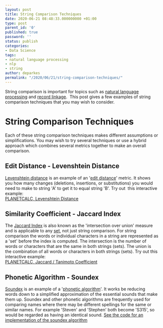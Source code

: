 ```yaml
---
layout: post
title: String Comparison Techniques
date: 2020-06-21 08:48:33.000000000 +01:00
type: post
parent_id: '0'
published: true
password: ''
status: publish
categories:
- Data Science
tags:
- natural language processing
- nlp
- string
author: deparkes
permalink: "/2020/06/21/string-comparison-techniques/"
---
```

String comparison is important for topics such as <a href="https://en.wikipedia.org/wiki/Natural_language_processing">natural language processing</a> and <a href="https://en.wikipedia.org/wiki/Record_linkage">record linkage</a>.  This post gives a few examples of string comparison techniques that you may wish to consider.
<h1>String Comparison Techniques</h1>
Each of these string comparison techniques makes different assumptions or simplifications. You may wish to try several techniques or use a hybrid approach which combines several metrics together to make an overall comparison.
<h2>Edit Distance - Levenshtein Distance</h2>
<a href="https://en.wikipedia.org/wiki/Levenshtein_distance">Levenshtein distance</a> is an example of an '<a href="https://en.wikipedia.org/wiki/Edit_distance">edit distance</a>' metric. It shows you how many changes (deletions, insertions, or substitutions) you would need to make to string 'A' to get it to equal string 'B'.
Try out  this interactive example:
<div>
<a href="https://planetcalc.com/1720/" data-lang="en" data-code="" data-colors="#263238,#435863,#090c0d,#fa7014,#fb9b5a,#c25004" data-v="3389">PLANETCALC, Levenshtein Distance</a><script src="https://embed.planetcalc.com/widget.js?v=3389"></script>
</div>
<h2>Similarity Coefficient - Jaccard Index</h2>
The <a href="https://en.wikipedia.org/wiki/Jaccard_index">Jaccard Index</a> is also known as the 'intersection over union' measure and is applicable to any <a href="https://en.wikipedia.org/wiki/Set">set</a>, not just string comparison. For string comparison the words or individual characters in a string are represented as a 'set' before the index is computed.
The intersection is the number of words or characters that are the same in both strings (sets). The union is the combination of all words or characters in both strings (sets).
Try out this interactive example:
<div><a href="https://planetcalc.com/1663/" data-lang="en" data-code="" data-colors="#263238,#435863,#090c0d,#fa7014,#fb9b5a,#c25004" data-v="3389">PLANETCALC, Jaccard / Tanimoto Coefficient</a></div>
<h2>Phonetic Algorithm - Soundex</h2>
<a href="https://en.wikipedia.org/wiki/Soundex">Soundex</a> is an example of a '<a href="{{site.baseurl}}/2017/12/01/phonetic-algorithms/">phonetic algorithm</a>'. It works be reducing words down to a simplified approximation of the essential sounds that make them up. Soundex and other phonetic algorithms are frequently used for comparing names where there may be different spellings for the same or similar names.
For example 'Steven' and 'Stephen' both become 'S315', so would be regarded as having an identical sound.
<a href="https://gist.github.com/shawndumas/1262659">See the code for an implementation of the soundex algorithm</a>
